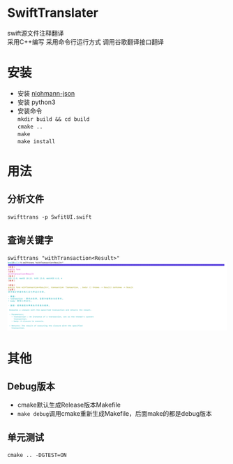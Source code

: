 # SwiftTranslater
 swift源文件注释翻译   
 采用C++编写
 采用命令行运行方式
 调用谷歌翻译接口翻译

# 安装
- 安装 [nlohmann-json](https://github.com/nlohmann/json)  
- 安装 python3  
- 安装命令  
`mkdir build && cd build`  
`cmake ..`  
`make`  
`make install`  
# 用法  
## 分析文件  
`swifttrans -p SwfitUI.swift`  
## 查询关键字  
`swifttrans "withTransaction<Result>"`  
![结果](https://github.com/Marspacecraft/SwiftTranslater/blob/main/pic.png)   
# 其他   
## Debug版本    
- cmake默认生成Release版本Makefile  
- `make debug`调用cmake重新生成Makefile，后面make的都是debug版本
## 单元测试  
`cmake .. -DGTEST=ON`

